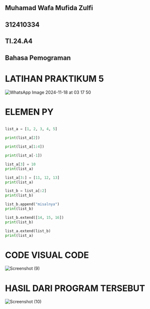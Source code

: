 ## Muhamad Wafa Mufida Zulfi
## 312410334
## TI.24.A4
## Bahasa Pemograman
# LATIHAN PRAKTIKUM 5

![WhatsApp Image 2024-11-18 at 03 17 50](https://github.com/user-attachments/assets/aa579147-3d3b-4253-9609-ffac8ff31fec)

# ELEMEN PY
```PYTHON

list_a = [1, 2, 3, 4, 5]

print(list_a[2])

print(list_a[1:4])

print(list_a[-1])

list_a[3] = 10
print(list_a)

list_a[3:] = [11, 12, 13]
print(list_a)

list_b = list_a[:2]
print(list_b)

list_b.append("misalnya")
print(list_b)

list_b.extend([14, 15, 16])
print(list_b)

list_a.extend(list_b)
print(list_a)
````
# CODE VISUAL CODE
![Screenshot (9)](https://github.com/user-attachments/assets/7e0d7ea7-d91a-48e6-95a3-5d7643e73ae6)

# HASIL DARI PROGRAM TERSEBUT
![Screenshot (10)](https://github.com/user-attachments/assets/ae41aca9-fff8-4c94-afb2-8c249aa94cd7)








